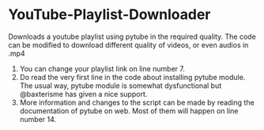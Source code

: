 # YouTube-Playlist-Downloader
Downloads a youtube playlist using pytube in the required quality. The code can be modified to download different quality of videos, or even audios in .mp4 

1. You can change your playlist link on line number 7.
2. Do read the very first line in the code about installing pytube module. The usual way, pytube module is somewhat dysfunctional but @baxterisme has given a nice support. 
3. More information and changes to the script can be made by reading the documentation of pytube on web. Most of them will happen on line number 14. 
